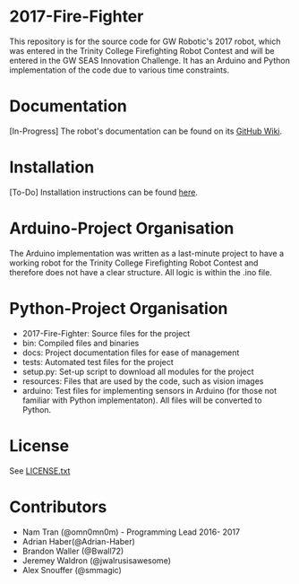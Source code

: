 # 2017-Fire-Fighter
This repository is for the source code for GW Robotic's 2017 robot, which was entered in the Trinity College Firefighting Robot Contest and will be entered in the GW SEAS Innovation Challenge. It has an Arduino and Python implementation of the code due to various time constraints.
# Documentation
[In-Progress] The robot's documentation can be found on its [GitHub Wiki](https://github.com/GW-Robotics/2017-Fire-Fighter/wiki).
# Installation
[To-Do] Installation instructions can be found [here](https://github.com/GW-Robotics/gwrobolib/wiki/Installation).
# Arduino-Project Organisation
The Arduino implementation was written as a last-minute project to have a working robot for the Trinity College Firefighting Robot Contest and therefore does not have a clear structure. All logic is within the .ino file.
# Python-Project Organisation
- 2017-Fire-Fighter: Source files for the project
- bin: Compiled files and binaries
- docs: Project documentation files for ease of management
- tests: Automated test files for the project
- setup.py: Set-up script to download all modules for the project
- resources: Files that are used by the code, such as vision images
- arduino: Test files for implementing sensors in Arduino (for those not familiar with Python implementaton). All files will be converted to Python.
# License
See [LICENSE.txt](https://github.com/GW-Robotics/gwrobolib/blob/master/LICENSE)
# Contributors
- Nam Tran (@omn0mn0m) - Programming Lead 2016- 2017
- Adrian Haber(@Adrian-Haber)
- Brandon Waller (@Bwall72)
- Jeremey Waldron (@jwalrusisawesome)
- Alex Snouffer (@smmagic)
